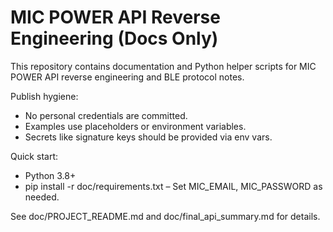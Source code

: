 # MIC POWER API Reverse Engineering (Docs Only)

This repository contains documentation and Python helper scripts for MIC POWER API reverse engineering and BLE protocol notes.

Publish hygiene:
- No personal credentials are committed.
- Examples use placeholders or environment variables.
- Secrets like signature keys should be provided via env vars.

Quick start:
- Python 3.8+
- pip install -r doc/requirements.txt
– Set MIC_EMAIL, MIC_PASSWORD as needed.

See doc/PROJECT_README.md and doc/final_api_summary.md for details.
